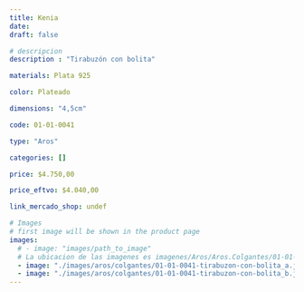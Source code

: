 ```yaml
---
title: Kenia
date: 
draft: false

# descripcion
description : "Tirabuzón con bolita"

materials: Plata 925

color: Plateado

dimensions: "4,5cm"

code: 01-01-0041

type: "Aros"

categories: []

price: $4.750,00

price_eftvo: $4.040,00

link_mercado_shop: undef

# Images
# first image will be shown in the product page
images:
  # - image: "images/path_to_image"
  # La ubicacion de las imagenes es imagenes/Aros/Aros.Colgantes/01-01-0041-kenia
  - image: "./images/aros/colgantes/01-01-0041-tirabuzon-con-bolita_a.jpeg"
  - image: "./images/aros/colgantes/01-01-0041-tirabuzon-con-bolita_b.jpeg"
---
```

